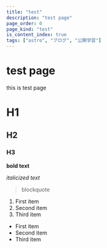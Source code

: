```yaml
---
title: "test"
description: "test page"
page_order: 0
page_kind: "test"
is_content_index: true
tags: ["astro", "ブログ", "公開学習"]
---
```


# test page

this is test page

# H1

## H2

### H3

**bold text**

_italicized text_

> blockquote

1. First item
2. Second item
3. Third item

- First item
- Second item
- Third item

